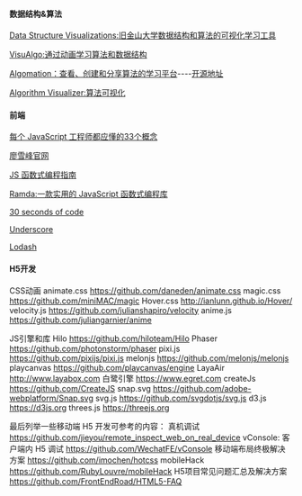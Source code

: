 #### 数据结构&算法
[Data Structure Visualizations:旧金山大学数据结构和算法的可视化学习工具](https://www.cs.usfca.edu/~galles/visualization/Algorithms.html)

[VisuAlgo:通过动画学习算法和数据结构](https://visualgo.net/zh)

[Algomation：查看、创建和分享算法的学习平台](http://www.algomation.com/)----[开源地址](https://github.com/algomation/apis)

[Algorithm Visualizer:算法可视化](http://algorithm-visualizer.org)

#### 前端
[每个 JavaScript 工程师都应懂的33个概念](https://github.com/stephentian/33-js-concepts)

[廖雪峰官网](https://www.liaoxuefeng.com)

[JS 函数式编程指南](https://llh911001.gitbooks.io/mostly-adequate-guide-chinese/content/)

[Ramda:一款实用的 JavaScript 函数式编程库](http://ramda.cn/)

[ 30 seconds of code](https://30secondsofcode.org/)

[Underscore](https://underscorejs.org/)

[Lodash](https://lodash.com/)


#### H5开发
CSS动画
animate.css https://github.com/daneden/animate.css
magic.css https://github.com/miniMAC/magic
Hover.css http://ianlunn.github.io/Hover/
velocity.js https://github.com/julianshapiro/velocity
anime.js https://github.com/juliangarnier/anime

JS引擎和库
Hilo https://github.com/hiloteam/Hilo
Phaser https://github.com/photonstorm/phaser
pixi.js https://github.com/pixijs/pixi.js
melonjs https://github.com/melonjs/melonjs
playcanvas https://github.com/playcanvas/engine
LayaAir http://www.layabox.com
白鹭引擎 https://www.egret.com
createJs https://github.com/CreateJS
snap.svg https://github.com/adobe-webplatform/Snap.svg
svg.js https://github.com/svgdotjs/svg.js
d3.js https://d3js.org
threes.js https://threejs.org

最后列举一些移动端 H5 开发可参考的内容：
真机调试 https://github.com/jieyou/remote_inspect_web_on_real_device
vConsole: 客户端内 H5 调试 https://github.com/WechatFE/vConsole
移动端布局终极解决方案 https://github.com/imochen/hotcss
mobileHack https://github.com/RubyLouvre/mobileHack
H5项目常见问题汇总及解决方案 https://github.com/FrontEndRoad/HTML5-FAQ
